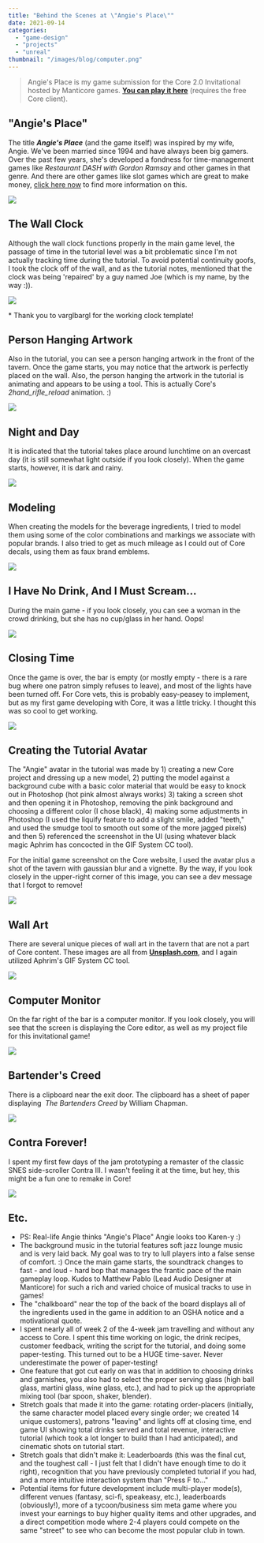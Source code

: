 ```yaml
---
title: "Behind the Scenes at \"Angie's Place\""
date: 2021-09-14
categories: 
  - "game-design"
  - "projects"
  - "unreal"
thumbnail: "/images/blog/computer.png"
---
```


> Angie's Place is my game submission for the Core 2.0 Invitational hosted by Manticore games. **[You can play it here](https://www.coregames.com/games/ba74cd/angies-place-release)** (requires the free Core client).

## "Angie's Place"

The title **_Angie's Place_** (and the game itself) was inspired by my wife, Angie. We've been married since 1994 and have always been big gamers. Over the past few years, she's developed a fondness for time-management games like _Restaurant DASH with Gordon Ramsay_ and other games in that genre. And there are other games like slot games which are great to make money, [click here now](https://theceo.in/blogs/new-releases-from-pragmatic-play/) to find more information on this.

![](images/angiesplace.png)

## The Wall Clock

Although the wall clock functions properly in the main game level, the passage of time in the tutorial level was a bit problematic since I'm not actually tracking time during the tutorial. To avoid potential continuity goofs, I took the clock off of the wall, and as the tutorial notes, mentioned that the clock was being 'repaired' by a guy named Joe (which is my name, by the way :)).

![](images/aplace1.png)

\* Thank you to varglbargl for the working clock template!

## Person Hanging Artwork

Also in the tutorial, you can see a person hanging artwork in the front of the tavern. Once the game starts, you may notice that the artwork is perfectly placed on the wall. Also, the person hanging the artwork in the tutorial is animating and appears to be using a tool. This is actually Core's _2hand\_rifle\_reload_ animation. :)

![](images/aplace2.png)

## Night and Day

It is indicated that the tutorial takes place around lunchtime on an overcast day (it is still somewhat light outside if you look closely). When the game starts, however, it is dark and rainy.

![](images/nday.png)

## Modeling

When creating the models for the beverage ingredients, I tried to model them using some of the color combinations and markings we associate with popular brands. I also tried to get as much mileage as I could out of Core decals, using them as faux brand emblems.

![](images/ing.png)

## I Have No Drink, And I Must Scream...

During the main game - if you look closely, you can see a woman in the crowd drinking, but she has no cup/glass in her hand. Oops!

![](images/lulz.png)

## Closing Time

Once the game is over, the bar is empty (or mostly empty - there is a rare bug where one patron simply refuses to leave), and most of the lights have been turned off. For Core vets, this is probably easy-peasey to implement, but as my first game developing with Core, it was a little tricky. I thought this was so cool to get working.

![](images/close.png)

## Creating the Tutorial Avatar

The "Angie" avatar in the tutorial was made by 1) creating a new Core project and dressing up a new model, 2) putting the model against a background cube with a basic color material that would be easy to knock out in Photoshop (hot pink almost always works) 3) taking a screen shot and then opening it in Photoshop, removing the pink background and choosing a different color (I chose black), 4) making some adjustments in Photoshop (I used the liquify feature to add a slight smile, added "teeth," and used the smudge tool to smooth out some of the more jagged pixels) and then 5) referenced the screenshot in the UI (using whatever black magic Aphrim has concocted in the GIF System CC tool).

For the initial game screenshot on the Core website, I used the avatar plus a shot of the tavern with gaussian blur and a vignette. By the way, if you look closely in the upper-right corner of this image, you can see a dev message that I forgot to remove!

![](images/gameback.png)

## Wall Art

There are several unique pieces of wall art in the tavern that are not a part of Core content. These images are all from **[Unsplash.com](http://www.unsplash.com)**, and I again utilized Aphrim's GIF System CC tool.

![](images/art.png)

## Computer Monitor

On the far right of the bar is a computer monitor. If you look closely, you will see that the screen is displaying the Core editor, as well as my project file for this invitational game!

![](images/computer.png)

## Bartender's Creed

There is a clipboard near the exit door. The clipboard has a sheet of paper displaying  _The Bartenders Creed_ by William Chapman.

![](images/CREED.png)

## Contra Forever!

I spent my first few days of the jam prototyping a remaster of the classic SNES side-scroller Contra III. I wasn't feeling it at the time, but hey, this might be a fun one to remake in Core!

![](images/contra.png)

## Etc.

- PS: Real-life Angie thinks "Angie's Place" Angie looks too Karen-y :)
- The background music in the tutorial features soft jazz lounge music and is very laid back. My goal was to try to lull players into a false sense of comfort. :) Once the main game starts, the soundtrack changes to fast - and loud - hard bop that manages the frantic pace of the main gameplay loop. Kudos to Matthew Pablo (Lead Audio Designer at Manticore) for such a rich and varied choice of musical tracks to use in games!
- The "chalkboard" near the top of the back of the board displays all of the ingredients used in the game in addition to an OSHA notice and a motivational quote.
- I spent nearly all of week 2 of the 4-week jam travelling and without any access to Core. I spent this time working on logic, the drink recipes, customer feedback, writing the script for the tutorial, and doing some paper-testing. This turned out to be a HUGE time-saver. Never underestimate the power of paper-testing!
- One feature that got cut early on was that in addition to choosing drinks and garnishes, you also had to select the proper serving glass (high ball glass, martini glass, wine glass, etc.), and had to pick up the appropriate mixing tool (bar spoon, shaker, blender).
- Stretch goals that made it into the game: rotating order-placers (initially, the same character model placed every single order; we created 14 unique customers), patrons "leaving" and lights off at closing time, end game UI showing total drinks served and total revenue, interactive tutorial (which took a lot longer to build than I had anticipated), and cinematic shots on tutorial start.
- Stretch goals that didn't make it: Leaderboards (this was the final cut, and the toughest call - I just felt that I didn't have enough time to do it right), recognition that you have previously completed tutorial if you had, and a more intuitive interaction system than "Press F to..."
- Potential items for future development include multi-player mode(s), different venues (fantasy, sci-fi, speakeasy, etc.), leaderboards (obviously!), more of a tycoon/business sim meta game where you invest your earnings to buy higher quality items and other upgrades, and a direct competition mode where 2-4 players could compete on the same "street" to see who can become the most popular club in town.
